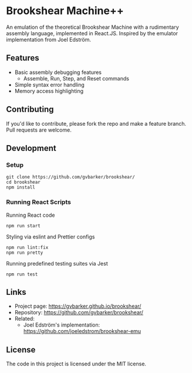 # Brookshear Machine++
An emulation of the theoretical Brookshear Machine with a rudimentary assembly language, implemented in React.JS. Inspired by the emulator implementation from Joel Edström.

## Features
* Basic assembly debugging features
  - Assemble, Run, Step, and Reset commands
* Simple syntax error handling
* Memory access highlighting

## Contributing
If you'd like to contribute, please fork the repo and make a feature branch. Pull requests are welcome.

## Development
### Setup
```shell
git clone https://github.com/gvbarker/brookshear/
cd brookshear
npm install
```
### Running React Scripts
Running React code
```shell
npm run start
```
Styling via eslint and Prettier configs
```shell
npm run lint:fix
npm run pretty
```
Running predefined testing suites via Jest
```shell
npm run test
```

## Links
* Project page: https://gvbarker.github.io/brookshear/
* Repository: https://github.com/gvbarker/brookshear/
* Related:
  - Joel Edström's implementation: https://github.com/joeledstrom/brookshear-emu

## License
The code in this project is licensed under the MIT license.
